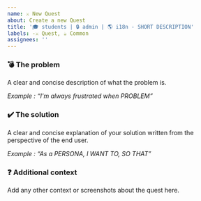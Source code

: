 ```yaml
---
name: ⚔ New Quest
about: Create a new Quest
title: '🎓 students | 🔒 admin | 🌎 i18n - SHORT DESCRIPTION'
labels: -⚔️ Quest, ☕️ Common
assignees: ''
---
```


### 💣 The problem

A clear and concise description of what the problem is.

_Example : “I'm always frustrated when PROBLEM”_

### ✔️ The solution

A clear and concise explanation of your solution written from the perspective of the end user.

_Example : “As a PERSONA, I WANT TO, SO THAT”_

### ❓ Additional context

Add any other context or screenshots about the quest here.
